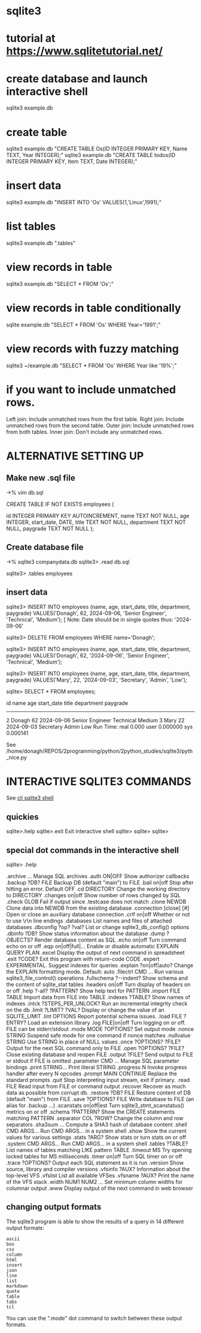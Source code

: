 # sqlite3 
# tutorial at https://www.sqlitetutorial.net/


# create database and launch interactive shell
sqlite3 example.db

# create table
sqlite3 example.db "CREATE TABLE Os(ID INTEGER PRIMARY KEY, Name TEXT, Year INTEGER);"
sqlite3 example.db "CREATE TABLE todos(ID INTEGER PRIMARY KEY, Item TEXT, Date INTEGER);"

# insert data
sqlite3 example.db "INSERT INTO 'Os' VALUES(1,'Linux',1991);"

# list tables
sqlite3 example.db ".tables"

# view records in table
sqlite3 example.db "SELECT * FROM 'Os';"

# view records in table conditionally
sqlite example.db "SELECT * FROM 'Os' WHERE Year='1991';"

# view records with fuzzy matching
sqlite3 ~/example.db "SELECT * FROM 'Os' WHERE Year like '19%';"

# if you want to include unmatched rows. 
Left join: Include unmatched rows from the first table. 
Right join: Include unmatched rows from the second table. 
Outer join: Include unmatched rows from both tables. 
Inner join: Don't include any unmatched rows.


# ALTERNATIVE SETTING UP


## Make new .sql file
->% vim db.sql 

CREATE TABLE IF NOT EXISTS employees (

id INTEGER PRIMARY KEY AUTOINCREMENT,
name TEXT NOT NULL,
age INTEGER,
start_date, DATE,
title TEXT NOT NULL,
department TEXT NOT NULL,
paygrade TEXT NOT NULL );


## Create database file
->% sqlite3 companydata.db
sqlite3> .read db.sql

sqlite3> .tables
employees

## insert data 
sqlite3> INSERT INTO employees (name, age, start_date, title, department, paygrade) VALUES('Donagh', 62, 2024-09-06, 'Senior Engineer', 'Technical', 'Medium');
[ Note: Date should be in single quotes thus: '2024-09-06' 


sqlite3> DELETE FROM employees WHERE name='Donagh';

sqlite3> INSERT INTO employees (name, age, start_date, title, department, paygrade) VALUES('Donagh', 62, '2024-09-06', 'Senior Engineer', 'Technical', 'Medium');


sqlite3> INSERT INTO employees (name, age, start_date, title, department, paygrade) VALUES('Mary', 22, '2024-09-03', 'Secretary', 'Admin', 'Low');

sqlite> SELECT * FROM employees;

id  name    age  start_date  title            department  paygrade
--  ------  ---  ----------  ---------------  ----------  --------
2   Donagh  62   2024-09-06  Senior Engineer  Technical   Medium
3   Mary    22   2024-09-03  Secretary        Admin       Low
Run Time: real 0.000 user 0.000000 sys 0.000141

See /home/donagh/REPOS/2programming/python/2python_studies/sqlite3/pyth_nice.py

# INTERACTIVE SQLITE3 COMMANDS
See [cli sqlite3 shell](https://www.sqlite.org/cli.html)

## quickies

sqlite>.help
sqlite>.exit            Exit interactive shell
sqlite>
sqlite>
sqlite>

## special dot commands in the interactive shell

sqlite> .help

.archive ...             Manage SQL archives
.auth ON|OFF             Show authorizer callbacks
.backup ?DB? FILE        Backup DB (default "main") to FILE
.bail on|off             Stop after hitting an error.  Default OFF
.cd DIRECTORY            Change the working directory to DIRECTORY
.changes on|off          Show number of rows changed by SQL
.check GLOB              Fail if output since .testcase does not match
.clone NEWDB             Clone data into NEWDB from the existing database
.connection [close] [#]  Open or close an auxiliary database connection
.crlf on|off             Whether or not to use \r\n line endings
.databases               List names and files of attached databases
.dbconfig ?op? ?val?     List or change sqlite3_db_config() options
.dbinfo ?DB?             Show status information about the database
.dump ?OBJECTS?          Render database content as SQL
.echo on|off             Turn command echo on or off
.eqp on|off|full|...     Enable or disable automatic EXPLAIN QUERY PLAN
.excel                   Display the output of next command in spreadsheet
.exit ?CODE?             Exit this program with return-code CODE
.expert                  EXPERIMENTAL. Suggest indexes for queries
.explain ?on|off|auto?   Change the EXPLAIN formatting mode.  Default: auto
.filectrl CMD ...        Run various sqlite3_file_control() operations
.fullschema ?--indent?   Show schema and the content of sqlite_stat tables
.headers on|off          Turn display of headers on or off
.help ?-all? ?PATTERN?   Show help text for PATTERN
.import FILE TABLE       Import data from FILE into TABLE
.indexes ?TABLE?         Show names of indexes
.intck ?STEPS_PER_UNLOCK?  Run an incremental integrity check on the db
.limit ?LIMIT? ?VAL?     Display or change the value of an SQLITE_LIMIT
.lint OPTIONS            Report potential schema issues.
.load FILE ?ENTRY?       Load an extension library
.log FILE|on|off         Turn logging on or off.  FILE can be stderr/stdout
.mode MODE ?OPTIONS?     Set output mode
.nonce STRING            Suspend safe mode for one command if nonce matches
.nullvalue STRING        Use STRING in place of NULL values
.once ?OPTIONS? ?FILE?   Output for the next SQL command only to FILE
.open ?OPTIONS? ?FILE?   Close existing database and reopen FILE
.output ?FILE?           Send output to FILE or stdout if FILE is omitted
.parameter CMD ...       Manage SQL parameter bindings
.print STRING...         Print literal STRING
.progress N              Invoke progress handler after every N opcodes
.prompt MAIN CONTINUE    Replace the standard prompts
.quit                    Stop interpreting input stream, exit if primary.
.read FILE               Read input from FILE or command output
.recover                 Recover as much data as possible from corrupt db.
.restore ?DB? FILE       Restore content of DB (default "main") from FILE
.save ?OPTIONS? FILE     Write database to FILE (an alias for .backup ...)
.scanstats on|off|est    Turn sqlite3_stmt_scanstatus() metrics on or off
.schema ?PATTERN?        Show the CREATE statements matching PATTERN
.separator COL ?ROW?     Change the column and row separators
.sha3sum ...             Compute a SHA3 hash of database content
.shell CMD ARGS...       Run CMD ARGS... in a system shell
.show                    Show the current values for various settings
.stats ?ARG?             Show stats or turn stats on or off
.system CMD ARGS...      Run CMD ARGS... in a system shell
.tables ?TABLE?          List names of tables matching LIKE pattern TABLE
.timeout MS              Try opening locked tables for MS milliseconds
.timer on|off            Turn SQL timer on or off
.trace ?OPTIONS?         Output each SQL statement as it is run
.version                 Show source, library and compiler versions
.vfsinfo ?AUX?           Information about the top-level VFS
.vfslist                 List all available VFSes
.vfsname ?AUX?           Print the name of the VFS stack
.width NUM1 NUM2 ...     Set minimum column widths for columnar output
.www                     Display output of the next command in web browser

## changing output formats

The sqlite3 program is able to show the results of a query in 14 different output formats:

    ascii
    box
    csv
    column
    html
    insert
    json
    line
    list
    markdown
    quote
    table
    tabs
    tcl 

You can use the ".mode" dot command to switch between these output formats. 

